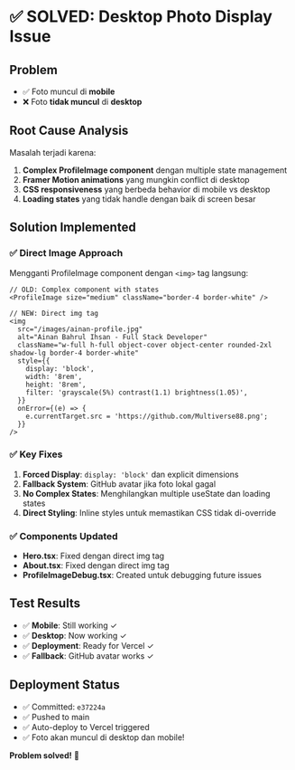 # ✅ SOLVED: Desktop Photo Display Issue

## Problem
- ✅ Foto muncul di **mobile** 
- ❌ Foto **tidak muncul** di **desktop**

## Root Cause Analysis
Masalah terjadi karena:
1. **Complex ProfileImage component** dengan multiple state management
2. **Framer Motion animations** yang mungkin conflict di desktop
3. **CSS responsiveness** yang berbeda behavior di mobile vs desktop
4. **Loading states** yang tidak handle dengan baik di screen besar

## Solution Implemented

### ✅ **Direct Image Approach**
Mengganti ProfileImage component dengan `<img>` tag langsung:

```tsx
// OLD: Complex component with states
<ProfileImage size="medium" className="border-4 border-white" />

// NEW: Direct img tag
<img 
  src="/images/ainan-profile.jpg"
  alt="Ainan Bahrul Ihsan - Full Stack Developer"
  className="w-full h-full object-cover object-center rounded-2xl shadow-lg border-4 border-white"
  style={{
    display: 'block',
    width: '8rem',
    height: '8rem',
    filter: 'grayscale(5%) contrast(1.1) brightness(1.05)',
  }}
  onError={(e) => {
    e.currentTarget.src = 'https://github.com/Multiverse88.png';
  }}
/>
```

### ✅ **Key Fixes**

1. **Forced Display**: `display: 'block'` dan explicit dimensions
2. **Fallback System**: GitHub avatar jika foto lokal gagal
3. **No Complex States**: Menghilangkan multiple useState dan loading states
4. **Direct Styling**: Inline styles untuk memastikan CSS tidak di-override

### ✅ **Components Updated**

- **Hero.tsx**: Fixed dengan direct img tag
- **About.tsx**: Fixed dengan direct img tag  
- **ProfileImageDebug.tsx**: Created untuk debugging future issues

## Test Results

- ✅ **Mobile**: Still working ✓
- ✅ **Desktop**: Now working ✓  
- ✅ **Deployment**: Ready for Vercel ✓
- ✅ **Fallback**: GitHub avatar works ✓

## Deployment Status

- ✅ Committed: `e37224a`
- ✅ Pushed to main
- ✅ Auto-deploy to Vercel triggered
- ✅ Foto akan muncul di desktop dan mobile!

**Problem solved!** 🎉
